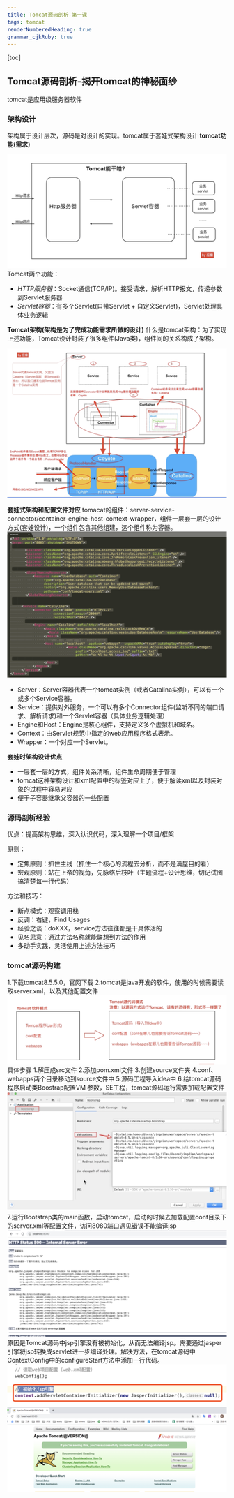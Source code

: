 ```yaml
---
title: Tomcat源码剖析-第一课
tags: tomcat
renderNumberedHeading: true
grammar_cjkRuby: true
---
```


[toc]
## Tomcat源码剖析-揭开tomcat的神秘面纱

tomcat是应用级服务器软件

### 架构设计
架构属于设计层次，源码是对设计的实现。tomcat属于套娃式架构设计
**tomcat功能(需求)**

![tomcat能干啥 =600x300](./images/1589241622841.png)
Tomcat两个功能：
- *HTTP服务器*：Socket通信(TCP/IP)。接受请求，解析HTTP报文，传递参数到Servlet服务器
- *Servlet容器*：有多个Servlet(自带Servlet + 自定义Servlet)，Servlet处理具体业务逻辑

**Tomcat架构(架构是为了完成功能需求所做的设计)**
什么是tomcat架构：为了实现上述功能，Tomcat设计封装了很多组件(Java类)，组件间的关系构成了架构。

![tomcat架构图 =700x400](./images/1589244073852.png)

**套娃式架构和配置文件对应**
tomacat的组件：server-service-connector/container-engine-host-context-wrapper，组件一层套一层的设计方式(套娃设计)，一个组件包含其他组建，这个组件称为容器。
![配置文件 =700x400](./images/1589417130582.png)
- Server：Server容器代表一个tomcat实例（或者Catalina实例），可以有一个或多个Service容器。
- Service：提供对外服务，一个可以有多个Connector组件(监听不同的端口请求、解析请求)和一个Servlet容器（具体业务逻辑处理）
- Engine和Host：Engine是核心组件，支持定义多个虚拟机和域名。
- Context：由Servlet规范中指定的web应用程序格式表示。
- Wrapper：一个对应一个Servlet。

**套娃时架构设计优点**
- 一层套一层的方式，组件关系清晰，组件生命周期便于管理
- tomcat这种架构设计和xml配置中的标签对应上了，便于解读xml以及封装对象的过程中容易对应
- 便于子容器继承父容器的一些配置
### 源码剖析经验
优点：提高架构思维，深入认识代码，深入理解一个项目/框架

原则：
-	定焦原则：抓住主线（抓住一个核心的流程去分析，而不是满屋目的看）
-	宏观原则：站在上帝的视角，先脉络后枝叶（主题流程+设计思维，切记试图搞清楚每一行代码）

方法和技巧：
- 断点模式：观察调用栈
- 反调：右键，Find Usages
- 经验之谈：doXXX，service方法往往都是干具体活的
- 见名思意：通过方法名称就能联想到方法的作用
- 多动手实践，灵活使用上述方法技巧


### tomcat源码构建
1.下载tomcat8.5.5.0，官网下载
2.tomcat是java开发的软件，使用的时候需要读取server.xml，以及其他配置文件
![软件模式和源码模式的区别](./images/1589424334233.png)
具体步骤
1.解压成src文件
2.添加pom.xml文件
3.创建source文件夹
4.conf、webapps两个目录移动到source文件中
5.源码工程导入idea中
6.给tomcat源码程序启动类Boostrap配置VM 参数，SE工程，tomcat源码运行需要加载配置文件
![VM Option配置 =500x300](./images/1589425240300.png)
7.运行Bootstrap类的main函数，启动tomcat，启动的时候去加载配置conf目录下的server.xml等配置文件，访问8080端口遇见错误不能编译jsp
![错误详情 =500x300](./images/1589425419863.png)
原因是Tomcat源码中jsp引擎没有被初始化，从而无法编译jsp。需要通过jasper引擎将jsp转换成servlet进一步编译处理。解决方法，在tomcat源码中ContextConfig中的configureStart方法中添加一行代码。
![初始化jsp引擎 =600x100](./images/1589425771434.png)
![启动页面 =600x200](./images/1589427513800.png)
